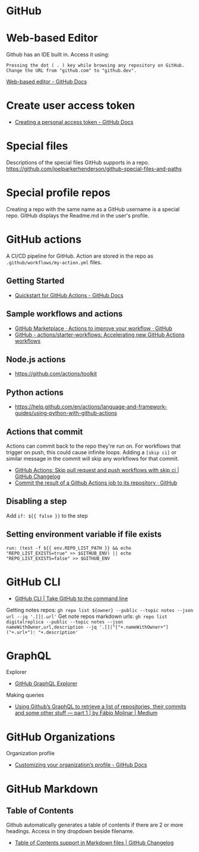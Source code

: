 # GitHub

# Web-based Editor
Github has an IDE built in. Access it using:

    Pressing the dot ( . ) key while browsing any repository on GitHub.
    Change the URL from "github.com" to "github.dev".

[Web-based editor - GitHub Docs](https://docs.github.com/en/codespaces/developing-in-codespaces/web-based-editor#how-to-use-the-web-based-editor)

# Create user access token
* [Creating a personal access token - GitHub Docs](https://docs.github.com/en/github/authenticating-to-github/keeping-your-account-and-data-secure/creating-a-personal-access-token)

# Special files
Descriptions of the special files GitHub supports in a repo.
https://github.com/joelparkerhenderson/github-special-files-and-paths

# Special profile repos
Creating a repo with the same name as a GitHub username is a special repo. GitHub displays the Readme.md in the user's profile.

# GitHub actions
A CI/CD pipeline for GitHub. Action are stored in the repo as `.github/workflows/my-action.yml` files.

## Getting Started
* [Quickstart for GitHub Actions - GitHub Docs](https://docs.github.com/en/actions/quickstart)

## Sample workflows and actions
* [GitHub Marketplace · Actions to improve your workflow · GitHub](https://github.com/marketplace?type=actions)
* [GitHub - actions/starter-workflows: Accelerating new GitHub Actions workflows](https://github.com/actions/starter-workflows)

## Node.js actions
* https://github.com/actions/toolkit

## Python actions
* https://help.github.com/en/actions/language-and-framework-guides/using-python-with-github-actions

## Actions that commit
Actions can commit back to the repo they're run on. For workflows that trigger on push, this could cause infinite loops. Adding a `[skip ci]` or similar message in the commit will skip any workflows for that commit.

* [GitHub Actions: Skip pull request and push workflows with skip ci | GitHub Changelog](https://github.blog/changelog/2021-02-08-github-actions-skip-pull-request-and-push-workflows-with-skip-ci/)
* [Commit the result of a Github Actions job to its repository · GitHub](https://gist.github.com/anshumanb/16bf5e89354485f37912888d04d1be42)

## Disabling a step
Add ```if: ${{ false }}``` to the step

## Setting environment variable if file exists
```
run: (test -f ${{ env.REPO_LIST_PATH }} && echo "REPO_LIST_EXISTS=true" >> $GITHUB_ENV) || echo "REPO_LIST_EXISTS=false" >> $GITHUB_ENV
```

# GitHub CLI
* [GitHub CLI | Take GitHub to the command line](https://cli.github.com/)

Getting notes repos: ```gh repo list ${owner} --public --topic notes --json url --jq '.[]|.url'```
Get note repos markdown urls: ```gh repo list digitalreplica --public --topic notes --json nameWithOwner,url,description --jq '.[]|"["+.nameWithOwner+"]("+.url+"): "+.description'```

# GraphQL
Explorer
* [GitHub GraphQL Explorer](https://graphql.github.com/)

Making queries
* [Using Github’s GraphQL to retrieve a list of repositories, their commits and some other stuff — part 1 | by Fábio Molinar | Medium](https://medium.com/@fabiomolinar/using-githubs-graphql-to-retrieve-a-list-of-repositories-their-commits-and-some-other-stuff-ccbbb4e96d78)

# GitHub Organizations
Organization profile
* [Customizing your organization’s profile - GitHub Docs](https://docs.github.com/en/organizations/collaborating-with-groups-in-organizations/customizing-your-organizations-profile)

# GitHub Markdown
## Table of Contents
Github automatically generates a table of contents if there are 2 or more headings. Access in tiny dropdown beside filename. 
* [Table of Contents support in Markdown files | GitHub Changelog](https://github.blog/changelog/2021-04-13-table-of-contents-support-in-markdown-files/)
